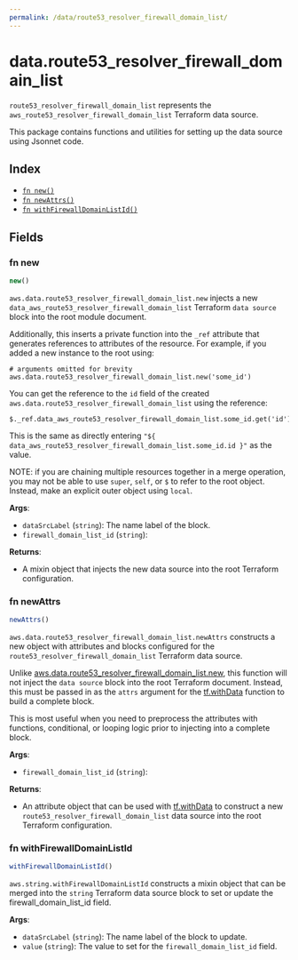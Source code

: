 ```yaml
---
permalink: /data/route53_resolver_firewall_domain_list/
---
```


# data.route53_resolver_firewall_domain_list

`route53_resolver_firewall_domain_list` represents the `aws_route53_resolver_firewall_domain_list` Terraform data source.



This package contains functions and utilities for setting up the data source using Jsonnet code.


## Index

* [`fn new()`](#fn-new)
* [`fn newAttrs()`](#fn-newattrs)
* [`fn withFirewallDomainListId()`](#fn-withfirewalldomainlistid)

## Fields

### fn new

```ts
new()
```


`aws.data.route53_resolver_firewall_domain_list.new` injects a new `data_aws_route53_resolver_firewall_domain_list` Terraform `data source`
block into the root module document.

Additionally, this inserts a private function into the `_ref` attribute that generates references to attributes of the
resource. For example, if you added a new instance to the root using:

    # arguments omitted for brevity
    aws.data.route53_resolver_firewall_domain_list.new('some_id')

You can get the reference to the `id` field of the created `aws.data.route53_resolver_firewall_domain_list` using the reference:

    $._ref.data_aws_route53_resolver_firewall_domain_list.some_id.get('id')

This is the same as directly entering `"${ data_aws_route53_resolver_firewall_domain_list.some_id.id }"` as the value.

NOTE: if you are chaining multiple resources together in a merge operation, you may not be able to use `super`, `self`,
or `$` to refer to the root object. Instead, make an explicit outer object using `local`.

**Args**:
  - `dataSrcLabel` (`string`): The name label of the block.
  - `firewall_domain_list_id` (`string`): 

**Returns**:
- A mixin object that injects the new data source into the root Terraform configuration.


### fn newAttrs

```ts
newAttrs()
```


`aws.data.route53_resolver_firewall_domain_list.newAttrs` constructs a new object with attributes and blocks configured for the `route53_resolver_firewall_domain_list`
Terraform data source.

Unlike [aws.data.route53_resolver_firewall_domain_list.new](#fn-route53_resolver_firewall_domain_listnew), this function will not inject the `data source`
block into the root Terraform document. Instead, this must be passed in as the `attrs` argument for the
[tf.withData](https://github.com/tf-libsonnet/core/tree/main/docs#fn-withdata) function to build a complete block.

This is most useful when you need to preprocess the attributes with functions, conditional, or looping logic prior to
injecting into a complete block.

**Args**:
  - `firewall_domain_list_id` (`string`): 

**Returns**:
  - An attribute object that can be used with [tf.withData](https://github.com/tf-libsonnet/core/tree/main/docs#fn-withdata) to construct a new `route53_resolver_firewall_domain_list` data source into the root Terraform configuration.


### fn withFirewallDomainListId

```ts
withFirewallDomainListId()
```

`aws.string.withFirewallDomainListId` constructs a mixin object that can be merged into the `string`
Terraform data source block to set or update the firewall_domain_list_id field.



**Args**:
  - `dataSrcLabel` (`string`): The name label of the block to update.
  - `value` (`string`): The value to set for the `firewall_domain_list_id` field.

